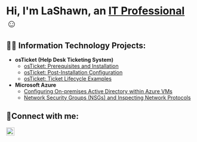 <h1>Hi, I'm LaShawn, an <a href="https://linkedin.com/in/shawn-woods-53195081/">IT Professional</a>☺</h1>

<h2>👨‍💻 Information Technology Projects:</h2>

- <b>osTicket (Help Desk Ticketing System)</b>
  - [osTicket: Prerequisites and Installation](https://github.com/lashaww/osticket-prereqs)
  - [osTicket: Post-Installation Configuration](https://github.com/lashaww/post-install-config)
  - [osTicket: Ticket Lifecycle Examples](https://github.com/lashaww/ticket-lifecycle)
- <b>Microsoft Azure</b>
  - [Configuring On-premises Active Directory within Azure VMs](https://github.com/lashaww/configure-ad)
  - [Network Security Groups (NSGs) and Inspecting Network Protocols](https://github.com/lashaww/azure-network-protocols)

<h2>🤳Connect with me:</h2>


[<img align="left" alt="Lashawn | LinkedIn" width="22px" src="https://cdn.jsdelivr.net/npm/simple-icons@v3/icons/linkedin.svg" />][linkedin]


[linkedin]: https://linkedin.com/in/shawn-woods-53195081/
